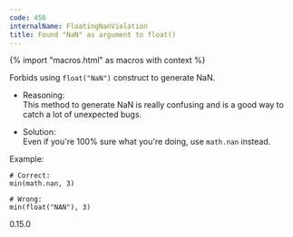 ```yaml
---
code: 456
internalName: FloatingNanViolation
title: Found "NaN" as argument to float()
---
```


{% import "macros.html" as macros with context %}

Forbids using `float("NaN")` construct to generate NaN.

  - Reasoning:  
    This method to generate NaN is really confusing and is a good way to
    catch a lot of unexpected bugs.

  - Solution:  
    Even if you're 100% sure what you're doing, use `math.nan` instead.

Example:

    # Correct:
    min(math.nan, 3)
    
    # Wrong:
    min(float("NAN"), 3)

<div class="versionadded">

0.15.0

</div>